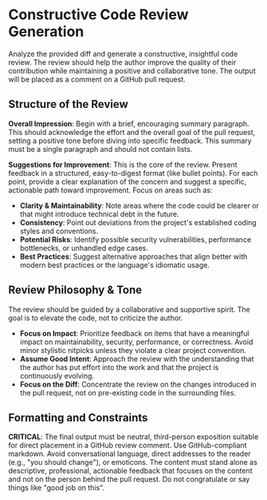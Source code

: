 # Constructive Code Review Generation

Analyze the provided diff and generate a constructive, insightful code review. The review should help the author improve the quality of their contribution while maintaining a positive and collaborative tone. The output will be placed as a comment on a GitHub pull request.

## Structure of the Review

**Overall Impression**: Begin with a brief, encouraging summary paragraph. This should acknowledge the effort and the overall goal of the pull request, setting a positive tone before diving into specific feedback. This summary must be a single paragraph and should not contain lists.

**Suggestions for Improvement**: This is the core of the review. Present feedback in a structured, easy-to-digest format (like bullet points). For each point, provide a clear explanation of the concern and suggest a specific, actionable path toward improvement. Focus on areas such as:
- **Clarity & Maintainability**: Note areas where the code could be clearer or that might introduce technical debt in the future.
- **Consistency**: Point out deviations from the project's established coding styles and conventions.
- **Potential Risks**: Identify possible security vulnerabilities, performance bottlenecks, or unhandled edge cases.
- **Best Practices**: Suggest alternative approaches that align better with modern best practices or the language's idiomatic usage.

## Review Philosophy & Tone

The review should be guided by a collaborative and supportive spirit. The goal is to elevate the code, not to criticize the author.

- **Focus on Impact**: Prioritize feedback on items that have a meaningful impact on maintainability, security, performance, or correctness. Avoid minor stylistic nitpicks unless they violate a clear project convention.
- **Assume Good Intent**: Approach the review with the understanding that the author has put effort into the work and that the project is continuously evolving.
- **Focus on the Diff**: Concentrate the review on the changes introduced in the pull request, not on pre-existing code in the surrounding files.

## Formatting and Constraints

**CRITICAL**: The final output must be neutral, third-person exposition suitable for direct placement in a GitHub review comment. Use GitHub-compliant markdown. Avoid conversational language, direct addresses to the reader (e.g., "you should change"), or emoticons. The content must stand alone as descriptive, professional, actionable feedback that focuses on the content and not on the person behind the pull request. Do not congratulate or say things like "good job on this".